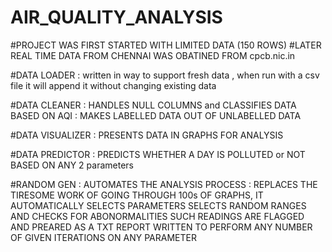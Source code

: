 # AIR_QUALITY_ANALYSIS
#PROJECT WAS FIRST STARTED WITH LIMITED DATA (150 ROWS)
#LATER REAL TIME DATA FROM CHENNAI WAS OBATINED FROM  cpcb.nic.in

#DATA LOADER : written in way to support fresh data , when run with a csv file it will append it without changing existing data

#DATA CLEANER : HANDLES NULL COLUMNS and CLASSIFIES DATA BASED ON AQI : MAKES LABELLED DATA OUT OF UNLABELLED DATA

#DATA VISUALIZER : PRESENTS DATA IN GRAPHS FOR ANALYSIS

#DATA PREDICTOR : PREDICTS WHETHER A DAY IS POLLUTED or NOT BASED ON ANY 2 parameters

#RANDOM GEN : AUTOMATES THE ANALYSIS PROCESS : REPLACES THE TIRESOME WORK OF GOING THROUGH 100s OF GRAPHS, 
              IT AUTOMATICALLY SELECTS PARAMETERS
              SELECTS RANDOM RANGES AND CHECKS FOR ABONORMALITIES
              SUCH READINGS ARE FLAGGED AND PREARED AS A TXT REPORT
              WRITTEN TO PERFORM ANY NUMBER OF GIVEN ITERATIONS ON ANY PARAMETER
